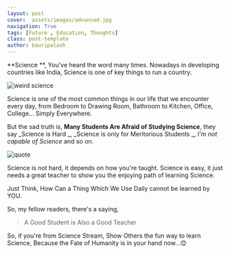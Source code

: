 ```yaml
---
layout: post
cover:  assets/images/advanced.jpg
navigation: True
tags: [Future , Education, Thoughts]
class: post-template
author: bauripalash
---
```


**Science **, You've heard the word many times. Nowadays in developing countries like India, Science is one of key things to run a country.

![weird science](https://palash.tk/assets/images/wscience.gif)

Science is one of the most common things in our life that we encounter every day, from Bedroom to Drawing Room, Bathroom to Kitchen, Office, College... Simply Everywhere. 

But the sad truth is, **Many Students Are Afraid of Studying Science**, they say _Science is Hard _, _Science is only for Meritorious Students _, _I'm not capable of Science_ and so on.

![quote](https://i.pinimg.com/736x/0d/3b/97/0d3b97acef5bf8bf28b94031875e83e4--school-quotes-teacher-quotes.jpg)

Science is not hard, it depends on how you're taught.  Science is easy, it just needs a great teacher to show you the enjoying path of learning Science.

Just Think, How Can a Thing Which We Use Daily cannot be learned by YOU.

So, my fellow readers, there's a saying,

> A Good Student is Also a Good Teacher

So, if you're from Science Stream, Show Others the fun way to learn Science, Because the Fate of Humanity is in your hand now...😊

